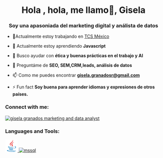 <h1 align="center">Hola , hola, me llamo👋, Gisela</h1>
<h3 align="center">Soy una apasoniada del marketing digital y análista de datos</h3>

- 🔭Actualmente estoy trabajando en [TCS México](https://www.tcs.com/careers/mexico)

- 🌱 Actualmente estoy aprendiendo **Javascript**

- 🤝 Busco ayudar con **ética y buenas prácticas en el trabajo y AI**

- 💬 Preguntáme de **SEO, SEM,CRM,leads, análisis de datos**

- 📫 Como me puedes encontrar **gisela.granadosr@gmail.com**

- ⚡ Fun fact **Soy buena para aprender idiomas y expresiones de otros países.**

<h3 align="left">Connect with me:</h3>
<p align="left">
<a href="https://linkedin.com/in/gisela granados marketing and data analyst" target="blank"><img align="center" src="https://raw.githubusercontent.com/rahuldkjain/github-profile-readme-generator/master/src/images/icons/Social/linked-in-alt.svg" alt="gisela granados marketing and data analyst" height="30" width="40" /></a>
</p>

<h3 align="left">Languages and Tools:</h3>
<p align="left"> <a href="https://www.java.com" target="_blank" rel="noreferrer"> <img src="https://raw.githubusercontent.com/devicons/devicon/master/icons/java/java-original.svg" alt="java" width="40" height="40"/> </a> <a href="https://www.microsoft.com/en-us/sql-server" target="_blank" rel="noreferrer"> <img src="https://www.svgrepo.com/show/303229/microsoft-sql-server-logo.svg" alt="mssql" width="40" height="40"/> </a> </p>
